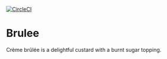 [![CircleCI](https://dl.circleci.com/status-badge/img/gh/ericmeyer/choux/tree/main.svg?style=svg)](https://dl.circleci.com/status-badge/redirect/gh/ericmeyer/choux/tree/main)

# Brulee

Crème brûlée is a delightful custard with a burnt sugar topping.
